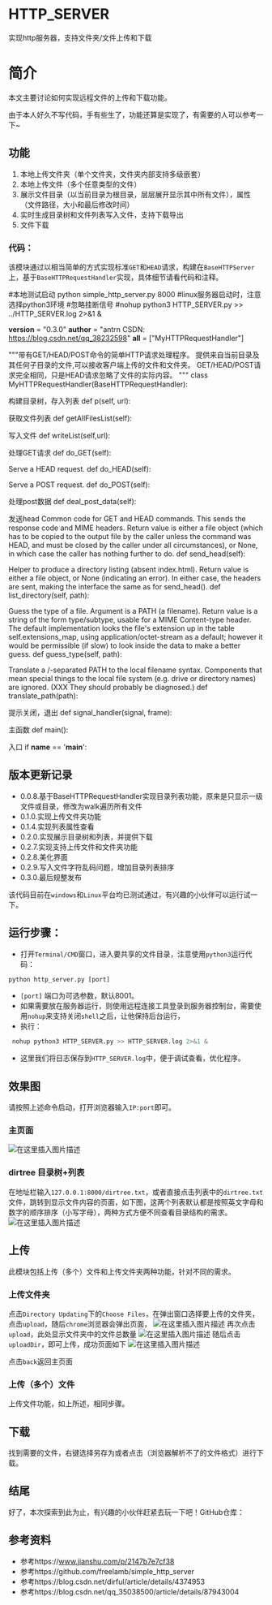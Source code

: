 # HTTP_SERVER
实现http服务器，支持文件夹/文件上传和下载


# 简介
本文主要讨论如何实现远程文件的上传和下载功能。

由于本人好久不写代码，手有些生了，功能还算是实现了，有需要的人可以参考一下~


## 功能
1. 本地上传文件夹（单个文件夹，文件夹内部支持多级嵌套）
2. 本地上传文件（多个任意类型的文件）
3. 展示文件目录（以当前目录为根目录，层层展开显示其中所有文件），属性（文件路径，大小和最后修改时间）
4. 实时生成目录树和文件列表写入文件，支持下载导出
5. 文件下载

### 代码：
该模块通过以相当简单的方式实现标准`GET`和`HEAD`请求，构建在`BaseHTTPServer`上，基于`BaseHTTPRequestHandler`实现，具体细节请看代码和注释。


#本地测试启动 python simple_http_server.py 8000
#linux服务器启动时，注意选择python3环境
#忽略挂断信号
#nohup python3 HTTP_SERVER.py >> ../HTTP_SERVER.log 2>&1 &

__version__ = "0.3.0"
__author__ = "antrn CSDN: https://blog.csdn.net/qq_38232598"
__all__ = ["MyHTTPRequestHandler"]


"""带有GET/HEAD/POST命令的简单HTTP请求处理程序。
提供来自当前目录及其任何子目录的文件,可以接收客户端上传的文件和文件夹。
GET/HEAD/POST请求完全相同，只是HEAD请求忽略了文件的实际内容。
"""
class MyHTTPRequestHandler(BaseHTTPRequestHandler):
 
构建目录树，存入列表
def p(self, url):

获取文件列表
def getAllFilesList(self):

写入文件
def writeList(self,url):

处理GET请求
def do_GET(self):

Serve a HEAD request.
def do_HEAD(self):

Serve a POST request.
def do_POST(self):

处理post数据
def deal_post_data(self):
        
发送head
Common code for GET and HEAD commands.
This sends the response code and MIME headers.
Return value is either a file object (which has to be copied
to the output file by the caller unless the command was HEAD,
and must be closed by the caller under all circumstances), or
None, in which case the caller has nothing further to do.
def send_head(self):


Helper to produce a directory listing (absent index.html).
Return value is either a file object, or None (indicating an
error).  In either case, the headers are sent, making the
interface the same as for send_head().
def list_directory(self, path):
        
Guess the type of a file.
Argument is a PATH (a filename).
Return value is a string of the form type/subtype,
usable for a MIME Content-type header.
The default implementation looks the file's extension
up in the table self.extensions_map, using application/octet-stream
as a default; however it would be permissible (if
slow) to look inside the data to make a better guess.
def guess_type(self, path):
       
Translate a /-separated PATH to the local filename syntax.
Components that mean special things to the local file system
(e.g. drive or directory names) are ignored.  (XXX They should
probably be diagnosed.)
def translate_path(path):
    
提示关闭，退出
def signal_handler(signal, frame):

主函数
def main():
   
入口
if __name__ == '__main__':
    
    
## 版本更新记录

 - 0.0.8.基于BaseHTTPRequestHandler实现目录列表功能，原来是只显示一级文件或目录，修改为walk遍历所有文件
 - 0.1.0.实现上传文件夹功能
 - 0.1.4.实现列表属性查看
 - 0.2.0.实现展示目录树和列表，并提供下载
 - 0.2.7.实现支持上传文件和文件夹功能
 - 0.2.8.美化界面
 - 0.2.9.写入文件字符乱码问题，增加目录列表排序
 - 0.3.0.最后规整发布

该代码目前在`windows`和`Linux`平台均已测试通过，有兴趣的小伙伴可以运行试一下。

## 运行步骤：

 - 打开`Terminal/CMD`窗口，进入要共享的文件目录，注意使用`python3`运行代码：
```python
python http_server.py [port]
```
 - `[port]` 端口为可选参数，默认8001。
 - 如果需要放在服务器运行，则使用远程连接工具登录到服务器控制台，需要使用`nohup`来支持关闭`shell`之后，让他保持后台运行，
 - 执行：
```python
 nohup python3 HTTP_SERVER.py >> HTTP_SERVER.log 2>&1 &
 ```
 - 这里我们将日志保存到`HTTP_SERVER.log`中，便于调试查看，优化程序。

## 效果图
请按照上述命令启动，打开浏览器输入`IP:port`即可。
### 主页面
![在这里插入图片描述](https://img-blog.csdnimg.cn/f5bf04f1f390401bbbf65bd29cb44eeb.png?x-oss-process=image/watermark,type_ZHJvaWRzYW5zZmFsbGJhY2s,shadow_50,text_Q1NETiBAQW50cm4=,size_16,color_FFFFFF,t_70,g_se,x_16)

### dirtree 目录树+列表
在地址栏输入`127.0.0.1:8000/dirtree.txt`，或者直接点击列表中的`dirtree.txt`文件，跳转到显示文件内容的页面，如下图，这两个列表默认都是按照英文字母和数字的顺序排序（小写字母），两种方式方便不同查看目录结构的需求。
![在这里插入图片描述](https://img-blog.csdnimg.cn/e80d55675706461a949b0324ef0a7922.png?x-oss-process=image/watermark,type_ZHJvaWRzYW5zZmFsbGJhY2s,shadow_50,text_Q1NETiBAQW50cm4=,size_20,color_FFFFFF,t_70,g_se,x_16)
## 上传
此模块包括上传（多个）文件和上传文件夹两种功能，针对不同的需求。
### 上传文件夹
点击`Directory Updating`下的`Choose Files`，在弹出窗口选择要上传的文件夹，点击`upload`，随后`chrome`浏览器会弹出页面，
![在这里插入图片描述](https://img-blog.csdnimg.cn/ec93063cf5fa436dad4027e12a6cb65d.png)
再次点击`upload`，此处显示文件夹中的文件总数量
![在这里插入图片描述](https://img-blog.csdnimg.cn/44efcae987fa434b9f9a0cb9f76dfa30.png?x-oss-process=image/watermark,type_ZHJvaWRzYW5zZmFsbGJhY2s,shadow_50,text_Q1NETiBAQW50cm4=,size_16,color_FFFFFF,t_70,g_se,x_16)
随后点击`uploadDir`，即可上传，成功页面如下
![在这里插入图片描述](https://img-blog.csdnimg.cn/bd16f9fb78164f9a957f5001efe497cf.jpg?x-oss-process=image/watermark,type_ZHJvaWRzYW5zZmFsbGJhY2s,shadow_50,text_Q1NETiBAQW50cm4=,size_20,color_FFFFFF,t_70,g_se,x_16#pic_center)

点击`back`返回主页面

### 上传（多个）文件
上传文件功能，如上所述，相同步骤。

## 下载
找到需要的文件，右键选择另存为或者点击（浏览器解析不了的文件格式）进行下载。

## 结尾

好了，本次探索到此为止，有兴趣的小伙伴赶紧去玩一下吧！GitHub仓库：

## 参考资料

 - 参考https://www.jianshu.com/p/2147b7e7cf38
 - 参考https://github.com/freelamb/simple_http_server
 - 参考https://blog.csdn.net/dirful/article/details/4374953
 - 参考https://blog.csdn.net/qq_35038500/article/details/87943004
